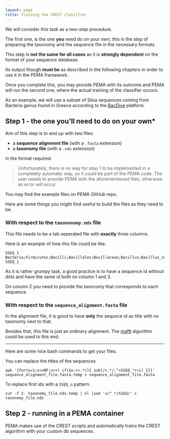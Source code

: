 ```yaml
---
layout: page
title: Training the CREST classifier
---
```



We will consider this  task as a *two-step* procedure.

The first one, is the one **you** need do on your own; this is the step of preparing the taxonomy and the sequence file in the necessary formats.

This step is **not the same for all cases** as it is **strongly dependent** on the format of your sequence database.

Its output though **must be** as described in the following chapters in order to use it in the PEMA framework.

Once you complete this, you may provide PEMA with its outcome and PEMA will run the second one; where the actual training of the classifier occurs.




As an example, we will use a subset of Silva sequences coming from Bacteria genus found in Greece according to the [BacDive](https://bacdive.dsmz.de/isolation-sources?filters_origin[country][0]=GRC) platform.



## Step 1 - the one you'll need to do on your own*


Aim of this step is to end up with two files:
* a **sequence alignment file** (with a `.fasta` extension)
* a **taxonomy file** (with a `.nds` extension)

in the format required.

>Unfortunately, there is no way for step 1 to be implemented in a completely automatic way, so it could be part of the PEMA code.
The user needs to provide PEMA with the aforementioned files, otherwise an error will occur.

You may find the example files on PEMA GitHub repo. 


Here are some things you might find useful to build the files as they need to be. 



### With respect to the `taxononomy.nds` file


This file needs to be a tab seperated file with **exactly** three columns. 

Here is an example of how this file could be like.

```
SSEQ_1  Bacteria;Firmicutes;Bacilli;Bacillales;Bacillaceae;Bacillus;Bacillus_vallismortis   SSEQ_1
```

As it is rather grumpy task, a good practice is to have a sequence id without dots and have the same id both on column 1 and 3. 

On column 2 you need to provide the taxonomy that corresponds to each sequence. 



### With respect to the `sequence_alignment.fasta` file

In the alignment file, it is good to have **only** the sequnce id as title with no taxonomy next to that.

Besides that, this file is just an ordinary alignment. The [mafft](https://mafft.cbrc.jp/alignment/software/) algorithm could be used to this end.

----------------------------

Here are some nice bash commands to get your files.

You can replace the titles of the sequences 
```
awk '{for(x=1;x<=NF;x++) if($x~/>.*/){ sub(/>.*/,">SSEQ_"++i) }}1' sequence_alignment_file.fasta.temp > sequence_alignment_file.fasta
```

To replace first ids with a `SSEQ_n` pattern:

```
cut -f 2- taxonomy_file.nds.temp | nl |sed 's/^ */SSEQ/' > taxonomy_file.nds
```


## Step 2 - running in a PEMA container

PEMA makes use of the CREST scripts and automatically trains the CREST algorithm with your custom db sequences. 

